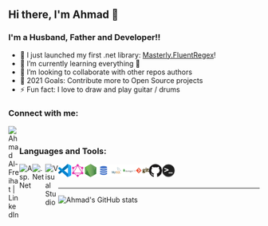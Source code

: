 ## Hi there, I'm Ahmad 👋 

### I'm a Husband, Father and Developer!!

- 🔭 I just launched my first .net library: [Masterly.FluentRegex][repo]!
- 🌱 I’m currently learning everything 🤣
- 👯 I’m looking to collaborate with other repos authors
- 🥅 2021 Goals: Contribute more to Open Source projects
- ⚡ Fun fact: I love to draw and play guitar / drums

### Connect with me:

[<img align="left" alt="Ahmad Al-Freihat | LinkedIn" width="22px" src="https://image.similarpng.com/very-thumbnail/2020/07/Linkedin-logo-transparent-PNG.png" />][linkedin]

<br />

### Languages and Tools:

<img align="left" alt="Asp.Net" width="26px" src="https://e7.pngegg.com/pngimages/673/239/png-clipart-entity-framework-core-asp-net-core-net-framework-microsoft-blue-text.png" />
<img align="left" alt=".Net" width="26px" src="https://services.assemblysoft.com/content/images/size/w2000/2020/11/1200px-.NET_Logo.svg.png" />
<img align="left" alt="Visual Studio" width="26px" src="https://visualstudio.microsoft.com/wp-content/uploads/2021/10/Product-Icon.svg" />
<img align="left" alt="Visual Studio Code" width="26px" src="https://raw.githubusercontent.com/github/explore/80688e429a7d4ef2fca1e82350fe8e3517d3494d/topics/visual-studio-code/visual-studio-code.png" />
<img align="left" alt="GraphQL" width="26px" src="https://raw.githubusercontent.com/github/explore/80688e429a7d4ef2fca1e82350fe8e3517d3494d/topics/graphql/graphql.png" />
<img align="left" alt="Node.js" width="26px" src="https://raw.githubusercontent.com/github/explore/80688e429a7d4ef2fca1e82350fe8e3517d3494d/topics/nodejs/nodejs.png" />
<img align="left" alt="SQL" width="26px" src="https://raw.githubusercontent.com/github/explore/80688e429a7d4ef2fca1e82350fe8e3517d3494d/topics/sql/sql.png" />
<img align="left" alt="MySQL" width="26px" src="https://raw.githubusercontent.com/github/explore/80688e429a7d4ef2fca1e82350fe8e3517d3494d/topics/mysql/mysql.png" />
<img align="left" alt="MongoDB" width="26px" src="https://raw.githubusercontent.com/github/explore/80688e429a7d4ef2fca1e82350fe8e3517d3494d/topics/mongodb/mongodb.png" />
<img align="left" alt="Git" width="26px" src="https://raw.githubusercontent.com/github/explore/80688e429a7d4ef2fca1e82350fe8e3517d3494d/topics/git/git.png" />
<img align="left" alt="GitHub" width="26px" src="https://raw.githubusercontent.com/github/explore/78df643247d429f6cc873026c0622819ad797942/topics/github/github.png" />
<img align="left" alt="Terminal" width="26px" src="https://raw.githubusercontent.com/github/explore/80688e429a7d4ef2fca1e82350fe8e3517d3494d/topics/terminal/terminal.png" />

<br />
<br />

---

![Ahmad's GitHub stats](https://github-readme-stats.vercel.app/api/?username=a7mdfre7at&show_icons=true&title_color=fff&icon_color=79ff97&text_color=9f9f9f&bg_color=151515)

[linkedin]: https://www.linkedin.com/in/a7md-fre7at
[repo]:https://github.com/a7mdfre7at/Masterly.FluentRegex